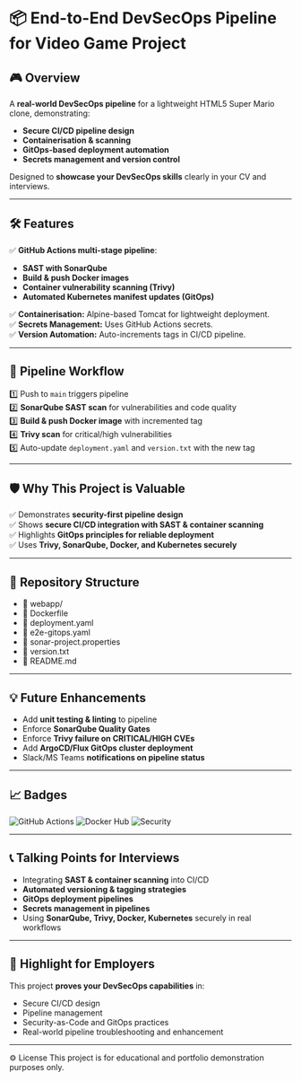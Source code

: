# 📦 End-to-End DevSecOps Pipeline for Video Game Project

## 🎮 Overview
A **real-world DevSecOps pipeline** for a lightweight HTML5 Super Mario clone, demonstrating:

- **Secure CI/CD pipeline design**
- **Containerisation & scanning**
- **GitOps-based deployment automation**
- **Secrets management and version control**

Designed to **showcase your DevSecOps skills** clearly in your CV and interviews.

---

## 🛠️ Features

✅ **GitHub Actions multi-stage pipeline**:
- **SAST with SonarQube**
- **Build & push Docker images**
- **Container vulnerability scanning (Trivy)**
- **Automated Kubernetes manifest updates (GitOps)**

✅ **Containerisation:** Alpine-based Tomcat for lightweight deployment.  
✅ **Secrets Management:** Uses GitHub Actions secrets.  
✅ **Version Automation:** Auto-increments tags in CI/CD pipeline.

---

## 🚀 Pipeline Workflow

1️⃣ Push to `main` triggers pipeline  
2️⃣ **SonarQube SAST scan** for vulnerabilities and code quality  
3️⃣ **Build & push Docker image** with incremented tag  
4️⃣ **Trivy scan** for critical/high vulnerabilities  
5️⃣ Auto-update `deployment.yaml` and `version.txt` with the new tag

---

## 🛡️ Why This Project is Valuable

✅ Demonstrates **security-first pipeline design**  
✅ Shows **secure CI/CD integration with SAST & container scanning**  
✅ Highlights **GitOps principles for reliable deployment**  
✅ Uses **Trivy, SonarQube, Docker, and Kubernetes securely**

---

## 📂 Repository Structure

- 📂 webapp/ 
- 📄 Dockerfile 
- 📄 deployment.yaml 
- 📄 e2e-gitops.yaml 
- 📄 sonar-project.properties 
- 📄 version.txt 
- 📄 README.md 


---

## 💡 Future Enhancements

- Add **unit testing & linting** to pipeline
- Enforce **SonarQube Quality Gates**
- Enforce **Trivy failure on CRITICAL/HIGH CVEs**
- Add **ArgoCD/Flux GitOps cluster deployment**
- Slack/MS Teams **notifications on pipeline status**

---

## 📈 Badges

![GitHub Actions](https://img.shields.io/github/actions/workflow/status/yourusername/yourrepo/e2e-gitops.yaml?branch=main&label=CI%2FCD%20Pipeline)
![Docker Hub](https://img.shields.io/docker/pulls/dilerm13/video-game-devsecops-project)
![Security](https://img.shields.io/badge/Security-Integrated-green)

---

## 📞 Talking Points for Interviews

- Integrating **SAST & container scanning** into CI/CD
- **Automated versioning & tagging strategies**
- **GitOps deployment pipelines**
- **Secrets management in pipelines**
- Using **SonarQube, Trivy, Docker, Kubernetes** securely in real workflows

---

## 🌟 Highlight for Employers
This project **proves your DevSecOps capabilities** in:

- Secure CI/CD design
- Pipeline management
- Security-as-Code and GitOps practices
- Real-world pipeline troubleshooting and enhancement

---

⚙️ License
This project is for educational and portfolio demonstration purposes only.
